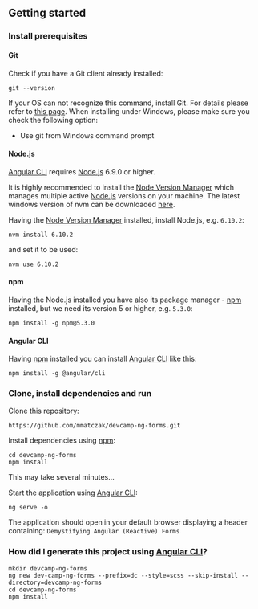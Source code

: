 ## Getting started

### Install prerequisites

#### Git
Check if you have a Git client already installed:

```
git --version
```

If your OS can not recognize this command, install Git. For details please refer to [this page](http://git-scm.com).
When installing under Windows, please make sure you check the following option:

* Use git from Windows command prompt

#### Node.js

[Angular CLI](https://github.com/angular/angular-cli) requires [Node.js](https://nodejs.org/) 6.9.0 or higher. 

It is highly recommended to install the [Node Version Manager](https://github.com/creationix/nvm) which manages multiple active
[Node.js](https://nodejs.org/) versions on your machine. The latest windows version of nvm can be downloaded [here](https://github.com/coreybutler/nvm-windows/releases/download/1.1.6/nvm-setup.zip).

Having the [Node Version Manager](https://github.com/creationix/nvm) installed, install Node.js, e.g. `6.10.2`:

```
nvm install 6.10.2
```

and set it to be used:

```
nvm use 6.10.2
```

#### npm

Having the Node.js installed you have also its package manager - [npm](https://www.npmjs.com/) installed, but we need its version 5 or higher, e.g. `5.3.0`:

```
npm install -g npm@5.3.0
```

#### Angular CLI

Having [npm](https://www.npmjs.com/) installed you can install [Angular CLI](https://github.com/angular/angular-cli) like this:

```
npm install -g @angular/cli
```

### Clone, install dependencies and run

Clone this repository:
```
https://github.com/mmatczak/devcamp-ng-forms.git
```

Install dependencies using [npm](https://www.npmjs.com/):
```
cd devcamp-ng-forms
npm install
```
This may take several minutes...

Start the application using [Angular CLI](https://github.com/angular/angular-cli):
```
ng serve -o
```

The application should open in your default browser displaying a header containing: `Demystifying Angular (Reactive) Forms` 

### How did I generate this project using [Angular CLI](https://github.com/angular/angular-cli)?
```
mkdir devcamp-ng-forms
ng new dev-camp-ng-forms --prefix=dc --style=scss --skip-install --directory=devcamp-ng-forms
cd devcamp-ng-forms
npm install
```


